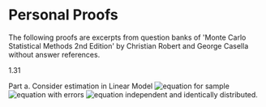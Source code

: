 # Personal Proofs

The following proofs are excerpts from question banks of 'Monte Carlo Statistical Methods 2nd Edition' by Christian Robert and George Casella without answer references.

1.31

Part a. Consider estimation in Linear Model 
![equation](https://latex.codecogs.com/svg.image?Y=b_%7B1%7DX_%7B1%7D&plus;b_%7B2%7DX_%7B2%7D&plus;%5Cepsilon,0%5Cleq%20b_%7B1%7D,b_%7B2%7D%5Cleq%201) for sample ![equation](https://latex.codecogs.com/svg.image?%5Cleft(Y_%7B1%7D,X_%7B11%7D,X_%7B21%7D%5Cright),...,%5Cleft(Y_%7Bn%7D,X_%7B1n%7D,X_%7B2n%7D%5Cright)) with errors ![equation](https://latex.codecogs.com/svg.image?%5Cepsilon_%7Bi%7D%5Csim%20N(0,1)) independent and identically distributed. 
